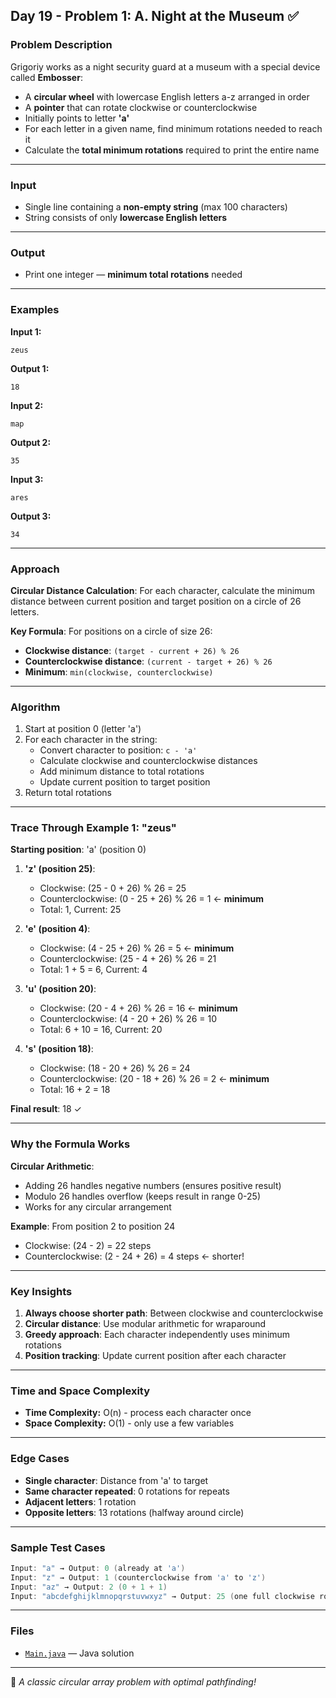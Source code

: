 ## Day 19 - Problem 1: A. Night at the Museum ✅

### Problem Description

Grigoriy works as a night security guard at a museum with a special device called **Embosser**:
- A **circular wheel** with lowercase English letters a-z arranged in order
- A **pointer** that can rotate clockwise or counterclockwise
- Initially points to letter **'a'**
- For each letter in a given name, find minimum rotations needed to reach it
- Calculate the **total minimum rotations** required to print the entire name

---

### Input

- Single line containing a **non-empty string** (max 100 characters)
- String consists of only **lowercase English letters**

---

### Output

- Print one integer — **minimum total rotations** needed

---

### Examples

**Input 1:**
```
zeus
```

**Output 1:**
```
18
```

**Input 2:**
```
map
```

**Output 2:**
```
35
```

**Input 3:**
```
ares
```

**Output 3:**
```
34
```

---

### Approach

**Circular Distance Calculation**: For each character, calculate the minimum distance between current position and target position on a circle of 26 letters.

**Key Formula**: For positions on a circle of size 26:
- **Clockwise distance**: `(target - current + 26) % 26`
- **Counterclockwise distance**: `(current - target + 26) % 26`
- **Minimum**: `min(clockwise, counterclockwise)`

---

### Algorithm

1. Start at position 0 (letter 'a')
2. For each character in the string:
    - Convert character to position: `c - 'a'`
    - Calculate clockwise and counterclockwise distances
    - Add minimum distance to total rotations
    - Update current position to target position
3. Return total rotations

---

### Trace Through Example 1: "zeus"

**Starting position**: 'a' (position 0)

1. **'z' (position 25)**:
    - Clockwise: (25 - 0 + 26) % 26 = 25
    - Counterclockwise: (0 - 25 + 26) % 26 = 1 ← **minimum**
    - Total: 1, Current: 25

2. **'e' (position 4)**:
    - Clockwise: (4 - 25 + 26) % 26 = 5 ← **minimum**
    - Counterclockwise: (25 - 4 + 26) % 26 = 21
    - Total: 1 + 5 = 6, Current: 4

3. **'u' (position 20)**:
    - Clockwise: (20 - 4 + 26) % 26 = 16 ← **minimum**
    - Counterclockwise: (4 - 20 + 26) % 26 = 10
    - Total: 6 + 10 = 16, Current: 20

4. **'s' (position 18)**:
    - Clockwise: (18 - 20 + 26) % 26 = 24
    - Counterclockwise: (20 - 18 + 26) % 26 = 2 ← **minimum**
    - Total: 16 + 2 = 18

**Final result**: 18 ✓

---

### Why the Formula Works

**Circular Arithmetic**:
- Adding 26 handles negative numbers (ensures positive result)
- Modulo 26 handles overflow (keeps result in range 0-25)
- Works for any circular arrangement

**Example**: From position 2 to position 24
- Clockwise: (24 - 2) = 22 steps
- Counterclockwise: (2 - 24 + 26) = 4 steps ← shorter!

---

### Key Insights

1. **Always choose shorter path**: Between clockwise and counterclockwise
2. **Circular distance**: Use modular arithmetic for wraparound
3. **Greedy approach**: Each character independently uses minimum rotations
4. **Position tracking**: Update current position after each character

---

### Time and Space Complexity

- **Time Complexity:** O(n) - process each character once
- **Space Complexity:** O(1) - only use a few variables

---

### Edge Cases

- **Single character**: Distance from 'a' to target
- **Same character repeated**: 0 rotations for repeats
- **Adjacent letters**: 1 rotation
- **Opposite letters**: 13 rotations (halfway around circle)

---

### Sample Test Cases

```java
Input: "a" → Output: 0 (already at 'a')
Input: "z" → Output: 1 (counterclockwise from 'a' to 'z')
Input: "az" → Output: 2 (0 + 1 + 1)  
Input: "abcdefghijklmnopqrstuvwxyz" → Output: 25 (one full clockwise rotation)
```

---

### Files

* [`Main.java`](Main.java) — Java solution

---

🎡 *A classic circular array problem with optimal pathfinding!*